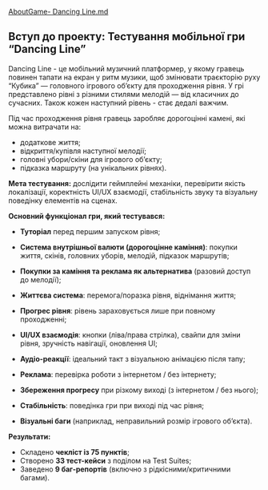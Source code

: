 [AboutGame- Dancing Line.md](https://github.com/user-attachments/files/21941679/AboutGame-.Dancing.Line.md)
## **Вступ до проекту: Тестування мобільної гри “Dancing Line”**

Dancing Line \- це мобільний музичний платформер, у якому гравець повинен тапати на екран у ритм музики, щоб змінювати траєкторію руху “Кубика” — головного ігрового об’єкту для проходження рівня. У грі представлено рівні з різними стилями мелодій — від класичних до сучасних. Також кожен наступний рівень \- стає дедалі важчим.

Під час проходження рівня гравець заробляє дорогоцінні камені, які можна витрачати на:

*  додаткове життя;  
*  відкриття/купівля наступної мелодії;  
*  головні убори/скіни для ігрового об’єкту;  
*  підказка маршруту (на унікальних рівнях).

**Мета тестування:** дослідити геймплейні механіки, перевірити якість локалізації, коректність UI/UX взаємодії, стабільність звуку та візуальну поведінку елементів на сценах. 

**Основний функціонал гри, який тестувався:**

* **Туторіал** перед першим запуском рівня;

* **Система внутрішньої валюти (дорогоцінне каміння)**: покупки життя, скінів, головних уборів, мелодій, підказок маршрутів;

* **Покупки за каміння та реклама як альтернатива** (разовий доступ до мелодії);

* **Життєва система**: перемога/поразка рівня, віднімання життя;

* **Прогрес рівня**: рівень зараховується лише при повному проходженні;

* **UI/UX взаємодія**: кнопки (ліва/права стрілка), свайпи для зміни рівня, зручність навігації, оновлення UI;

* **Аудіо-реакції**: ідеальний такт з візуальною анімацією після тапу;

* **Реклама**: перевірка роботи з інтернетом / без інтернету;

* **Збереження прогресу** при різкому виході (з інтернетом / без нього);

* **Стабільність**: поведінка гри при виході під час рівня;

* **Візуальні баги** (наприклад, неправильний розмір ігрового об’єкта).

**Результати:**

* Складено **чекліст із 75 пунктів**;  
* Створено **33 тест-кейси**  з поділом на Test Suites;  
* Заведено **9 баг\-репортів** (включно з рідкісними/критичними багами).

